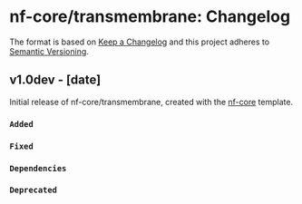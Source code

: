 # nf-core/transmembrane: Changelog

The format is based on [Keep a Changelog](https://keepachangelog.com/en/1.0.0/)
and this project adheres to [Semantic Versioning](https://semver.org/spec/v2.0.0.html).

## v1.0dev - [date]

Initial release of nf-core/transmembrane, created with the [nf-core](https://nf-co.re/) template.

### `Added`

### `Fixed`

### `Dependencies`

### `Deprecated`
